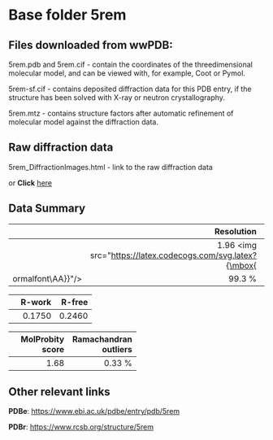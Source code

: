 # Base folder 5rem

## Files downloaded from wwPDB:

5rem.pdb and 5rem.cif - contain the coordinates of the threedimensional molecular model, and can be viewed with, for example, Coot or Pymol.

5rem-sf.cif - contains deposited diffraction data for this PDB entry, if the structure has been solved with X-ray or neutron crystallography.

5rem.mtz - contains structure factors after automatic refinement of molecular model against the diffraction data.

## Raw diffraction data

5rem_DiffractionImages.html - link to the raw diffraction data 

or **Click** [here](https://zenodo.org/record/3730947) 

## Data Summary
|   | Resolution | Completeness| I/sigma |
|---|-------------:|----------------:|--------------:|
|   |1.96 <img src="https://latex.codecogs.com/svg.latex?{\mbox{
ormalfont\AA}}"/>|99.3  %|<img width=50/>4.700|

|   | **R-work**| **R-free**   
|---|-------------:|----------------:|           
||0.1750|0.2460|

|   |**MolProbity<br>score**| **Ramachandran<br>outliers** 
|---|-------------:|----------------:|
||1.68|0.33 %|

## Other relevant links 
**PDBe**:  https://www.ebi.ac.uk/pdbe/entry/pdb/5rem
 
**PDBr**: https://www.rcsb.org/structure/5rem 

